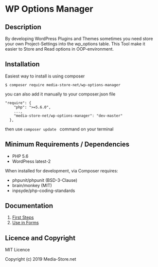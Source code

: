 # WP Options Manager


## Description
By developing WordPress Plugins and Themes sometimes you need store your own Project-Settings into 
the wp_options table.
This Tool make it easier to Store and Read options in OOP-environment.

## Installation
Easiest way to install is using composer
```
$ composer require media-store-net/wp-options-manager
```

you can also add it manually to your composer.json file
```
"require": {
    "php": ">=5.6.0",
    ...,
    "media-store-net/wp-options-manager": "dev-master"
  },
```

then use ```composer update ``` command on your terminal

## Minimum Requirements / Dependencies
* PHP 5.6
* WordPress latest-2

When installed for development, via Composer requires:

* phpunit/phpunit (BSD-3-Clause)
* brain/monkey (MIT)
* inpsyde/php-coding-standards

## Documentation
1. [First Steps](https://github.com/media-store-net/WpOptionsManager/wiki/How-to-use)
2. [Use in Forms](https://github.com/media-store-net/WpOptionsManager/wiki/Use-in-Forms)


## Licence and Copyright

MIT Licence

Copyright (c) 2019 Media-Store.net
